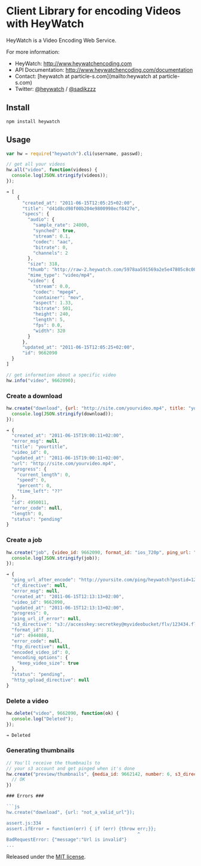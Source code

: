 # Client Library for encoding Videos with HeyWatch #

HeyWatch is a Video Encoding Web Service.

For more information:

* HeyWatch: http://www.heywatchencoding.com
* API Documentation: http://www.heywatchencoding.com/documentation
* Contact: [heywatch at particle-s.com](mailto:heywatch at particle-s.com)
* Twitter: [@heywatch](http://twitter.com/heywatch) / [@sadikzzz](http://twitter.com/sadikzzz)

## Install ##

``` console
npm install heywatch
```

## Usage ##

```js
var hw = require("heywatch").cli(username, passwd);

// get all your videos
hw.all("video", function(videos) {
  console.log(JSON.stringify(videos));
});

➔ [
    {
      "created_at": "2011-06-15T12:05:25+02:00",
      "title": "d41d8cd98f00b204e9800998ecf8427e",
      "specs": {
        "audio": {
          "sample_rate": 24000,
          "synched": true,
          "stream": 0.1,
          "codec": "aac",
          "bitrate": 0,
          "channels": 2
        },
        "size": 318,
        "thumb": "http://raw-2.heywatch.com/5978aa591569a2e5e47805c8c008b1a2/CGI.29806.0.jpg",
        "mime_type": "video/mp4",
        "video": {
          "stream": 0.0,
          "codec": "mpeg4",
          "container": "mov",
          "aspect": 1.33,
          "bitrate": 501,
          "height": 240,
          "length": 5,
          "fps": 0.0,
          "width": 320
        }
      },
      "updated_at": "2011-06-15T12:05:25+02:00",
      "id": 9662090
  }
]

// get information about a specific video
hw.info("video", 9662090);
```

### Create a download ###

```js
hw.create("download", {url: "http://site.com/yourvideo.mp4", title: "yourtitle"}, function(download) {
  console.log(JSON.stringify(download));
});

➔ {
  "created_at": "2011-06-15T19:00:11+02:00",
  "error_msg": null,
  "title": "yourtitle",
  "video_id": 0,
  "updated_at": "2011-06-15T19:00:11+02:00",
  "url": "http://site.com/yourvideo.mp4",
  "progress": {
    "current_length": 0,
    "speed": 0,
    "percent": 0,
    "time_left": "??"
  },
  "id": 4950011,
  "error_code": null,
  "length": 0,
  "status": "pending"
}
```

### Create a job ###

```js
hw.create("job", {video_id: 9662090, format_id: "ios_720p", ping_url: "http://yoursite.com/ping/heywatch?postid=123434", s3_directive: "s3://accesskey:secretkey@myvideobucket/ios/123434.mp4"}, function(job) {
  console.log(JSON.stringify(job));
});

➔ {
  "ping_url_after_encode": "http://yoursite.com/ping/heywatch?postid=123434",
  "cf_directive": null,
  "error_msg": null,
  "created_at": "2011-06-15T12:13:13+02:00",
  "video_id": 9662090,
  "updated_at": "2011-06-15T12:13:13+02:00",
  "progress": 0,
  "ping_url_if_error": null,
  "s3_directive": "s3://accesskey:secretkey@myvideobucket/flv/123434.flv",
  "format_id": 31,
  "id": 4944088,
  "error_code": null,
  "ftp_directive": null,
  "encoded_video_id": 0,
  "encoding_options": {
    "keep_video_size": true
  },
  "status": "pending",
  "http_upload_directive": null
}
```

### Delete a video ###

```js
hw.delete("video", 9662090, function(ok) {
  console.log("Deleted");
});

➔ Deleted
```

### Generating thumbnails ###

```js
// You'll receive the thumbnails to
// your s3 account and get pinged when it's done
hw.create("preview/thumbnails", {media_id: 9662142, number: 6, s3_directive: "s3://accesskey:secretkey@mybucket/thumbnails/", ping_url: "http://site.com/ping/heywatch/thumbs"}, function(ok) {
  // OK
})

### Errors ###

```js
hw.create("download", {url: "not_a_valid_url"});

assert.js:334
assert.ifError = function(err) { if (err) {throw err;}};
                                                 ^
BadRequestError: {"message":"Url is invalid"}
...
```


Released under the [MIT license](http://www.opensource.org/licenses/mit-license.php).